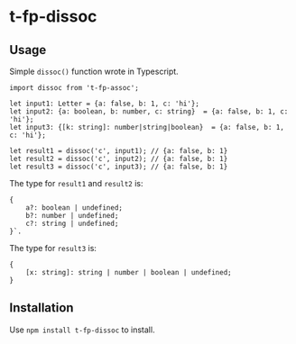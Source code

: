 # t-fp-dissoc

## Usage

Simple `dissoc()` function wrote in Typescript.

    import dissoc from 't-fp-assoc';

    let input1: Letter = {a: false, b: 1, c: 'hi'};
    let input2: {a: boolean, b: number, c: string}  = {a: false, b: 1, c: 'hi'};
    let input3: {[k: string]: number|string|boolean}  = {a: false, b: 1, c: 'hi'};

    let result1 = dissoc('c', input1); // {a: false, b: 1}
    let result2 = dissoc('c', input2); // {a: false, b: 1}
    let result3 = dissoc('c', input3); // {a: false, b: 1}

The type for `result1` and `result2` is:

    {
        a?: boolean | undefined;
        b?: number | undefined;
        c?: string | undefined;
    }`.

The type for `result3` is:

    {
        [x: string]: string | number | boolean | undefined;
    }

## Installation

Use `npm install t-fp-dissoc` to install.
